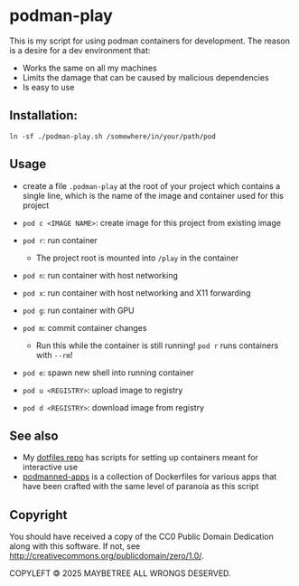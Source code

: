 # podman-play

This is my script for using podman containers for development.
The reason is a desire for a dev environment that:

- Works the same on all my machines
- Limits the damage that can be caused by malicious dependencies
- Is easy to use

## Installation:

```
ln -sf ./podman-play.sh /somewhere/in/your/path/pod
```

## Usage

- create a file `.podman-play` at the root of your project
    which contains a single
    line, which is the name of the image and container
    used for this project

- `pod c <IMAGE NAME>`: create image for this project from existing image
- `pod r`: run container
    - The project root is mounted into `/play` in the container
- `pod n`: run container with host networking
- `pod x`: run container with host networking and X11 forwarding
- `pod g`: run container with GPU
- `pod m`: commit container changes
    - Run this while the container is still running!
        `pod r` runs containers with `--rm`!
- `pod e`: spawn new shell into running container
- `pod u <REGISTRY>`: upload image to registry
- `pod d <REGISTRY>`: download image from registry

## See also

- My [dotfiles repo](https://github.com/maybeetree/treeup)
    has scripts for setting up containers meant for interactive use
- [podmanned-apps](https://github.com/maybeetree/podmanned-apps)
    is a collection of Dockerfiles for various apps
    that have been crafted with the same level of paranoia as this script

## Copyright

You should have received a copy of the CC0 Public Domain Dedication along with
this software. If not, see http://creativecommons.org/publicdomain/zero/1.0/.

COPYLEFT 🄯 2025 MAYBETREE ALL WRONGS DESERVED.


